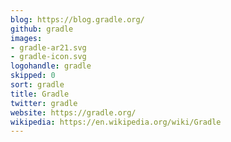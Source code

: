 ```yaml
---
blog: https://blog.gradle.org/
github: gradle
images:
- gradle-ar21.svg
- gradle-icon.svg
logohandle: gradle
skipped: 0
sort: gradle
title: Gradle
twitter: gradle
website: https://gradle.org/
wikipedia: https://en.wikipedia.org/wiki/Gradle
---
```

